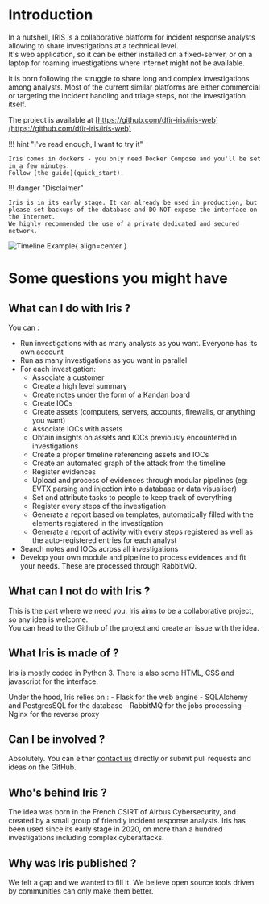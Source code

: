 # Introduction

In a nutshell, IRIS is a collaborative platform for incident response analysts allowing to share investigations at a technical level.  
It's web application, so it can be either installed on a fixed-server, or on a laptop for roaming investigations where internet might not be available. 

It is born following the struggle to share long and complex investigations among analysts. Most of the current similar platforms are either commercial or targeting the incident handling and triage steps, not the investigation itself. 

The project is available at [https://github.com/dfir-iris/iris-web](https://github.com/dfir-iris/iris-web)

!!! hint "I've read enough, I want to try it"

    Iris comes in dockers - you only need Docker Compose and you'll be set in a few minutes. 
    Follow [the guide](quick_start). 

!!! danger "Disclaimer"

    Iris is in its early stage. It can already be used in production, but please set backups of the database and DO NOT expose the interface on the Internet.
    We highly recommended the use of a private dedicated and secured network. 

![Timeline Example](_static/timeline_speed.gif){ align=center }


# Some questions you might have


## What can I do with Iris ? 

You can :   

- Run investigations with as many analysts as you want. Everyone has its own account   
- Run as many investigations as you want in parallel   
- For each investigation:  
    - Associate a customer    
    - Create a high level summary   
    - Create notes under the form of a Kandan board  
    - Create IOCs  
    - Create assets (computers, servers, accounts, firewalls, or anything you want)  
    - Associate IOCs with assets   
    - Obtain insights on assets and IOCs previously encountered in investigations   
    - Create a proper timeline referencing assets and IOCs  
    - Create an automated graph of the attack from the timeline   
    - Register evidences   
    - Upload and process of evidences through modular pipelines (eg: EVTX parsing and injection into a database or data visualiser)  
    - Set and attribute tasks to people to keep track of everything   
    - Register every steps of the investigation  
    - Generate a report based on templates, automatically filled with the elements registered in the investigation   
    - Generate a report of activity with every steps registered as well as the auto-registered entries for each analyst   
- Search notes and IOCs across all investigations  
- Develop your own module and pipeline to process evidences and fit your needs. These are processed through RabbitMQ.   


## What can I not do with Iris ?  
This is the part where we need you. Iris aims to be a collaborative project, so any idea is welcome.     
You can head to the Github of the project and create an issue with the idea.   

## What Iris is made of ?
Iris is mostly coded in Python 3. There is also some HTML, CSS and javascript for the interface. 

Under the hood, Iris relies on :
    - Flask for the web engine 
    - SQLAlchemy and PostgresSQL for the database 
    - RabbitMQ for the jobs processing
    - Nginx for the reverse proxy

## Can I be involved ?  
Absolutely. You can either [contact us](mailto:contact@dfir-iris.org>) directly or submit pull requests and ideas on the GitHub. 

## Who's behind Iris ? 
The idea was born in the French CSIRT of Airbus Cybersecurity, and created by a small group of friendly incident response analysts. Iris has been used since its early stage in 2020, on more than a hundred investigations including complex cyberattacks.

## Why was Iris published ? 
We felt a gap and we wanted to fill it. We believe open source tools driven by communities can only make them better. 